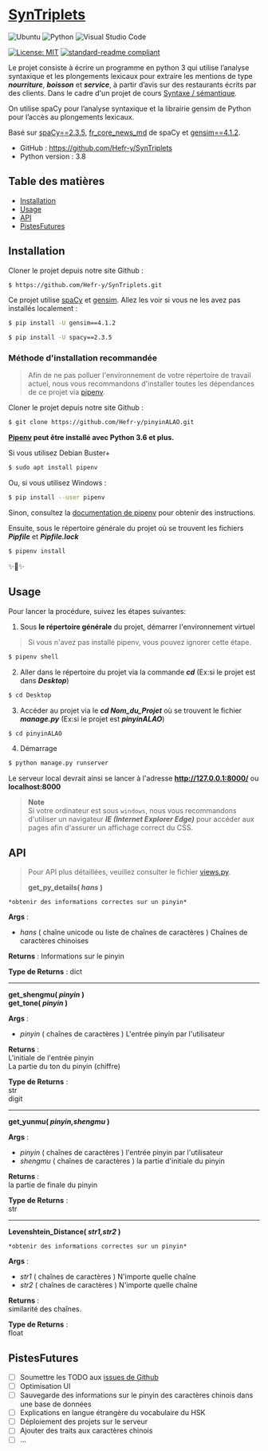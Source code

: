 # **[SynTriplets](https://github.com/Hefr-y/SynTriplets)**

![Ubuntu](https://img.shields.io/badge/Ubuntu-E95420?style=for-the-badge&logo=ubuntu&logoColor=white)
![Python](https://img.shields.io/badge/python-3670A0?style=for-the-badge&logo=python&logoColor=ffdd54)
![Visual Studio Code](https://img.shields.io/badge/Visual%20Studio%20Code-0078d7.svg?style=for-the-badge&logo=visual-studio-code&logoColor=white)

[![License: MIT](https://img.shields.io/badge/License-MIT-yellow.svg)](https://github.com/Hefr-y/pinyinALAO/blob/main/LICENSE)
[![standard-readme compliant](https://img.shields.io/badge/readme%20style-standard-brightgreen.svg?style=flat-square)](https://github.com/RichardLitt/standard-readme)

Le projet consiste à écrire un programme en python 3 qui utilise l’analyse syntaxique et les plongements lexicaux pour extraire les mentions de type **_nourriture_**, **_boisson_** et **_service_**, à partir d’avis sur des restaurants écrits par des clients. Dans le cadre d'un projet de cours [Syntaxe / sémantique](https://formations.univ-grenoble-alpes.fr/fr/catalogue-2021/master-XB/master-sciences-du-langage-IBC7OSQ4/parcours-industrie-de-la-langue-IBC7YS7U/ue-modeles-de-conception-ecrit-parole-KMZ3275F/syntaxe-semantique-KMZ350I6.html).

On utilise spaCy pour l’analyse syntaxique et la librairie gensim de Python pour l’accès au plongements lexicaux.

Basé sur [spaCy==2.3.5](https://spacy.io/), [fr_core_news_md](https://spacy.io/models/fr#fr_core_news_md) de spaCy et [gensim==4.1.2](https://github.com/RaRe-Technologies/gensim).

- GitHub : https://github.com/Hefr-y/SynTriplets
- Python version : 3.8

## Table des matières

- [Installation](#installation)
- [Usage](#usage)
- [API](#api)
- [PistesFutures](#pistesFutures)

## Installation

Cloner le projet depuis notre site Github : 
```bash
$ https://github.com/Hefr-y/SynTriplets.git
```

Ce projet utilise [spaCy](https://spacy.io/) et [gensim](https://github.com/RaRe-Technologies/gensim). Allez les voir si vous ne les avez pas installés localement :

```bash
$ pip install -U gensim==4.1.2
```

```bash
$ pip install -U spacy==2.3.5
```

### Méthode d'installation recommandée

>
>Afin de ne pas polluer l'environnement de votre répertoire de travail actuel, nous vous recommandons d'installer toutes les dépendances de ce projet via [pipenv](https://github.com/pypa/pipenv).

Cloner le projet depuis notre site Github : 

```bash
$ git clone https://github.com/Hefr-y/pinyinALAO.git
```

**[Pipenv](https://github.com/pypa/pipenv) peut être installé avec Python 3.6 et plus.**

Si vous utilisez Debian Buster+ 

```bash
$ sudo apt install pipenv
```

Ou, si vous utilisez Windows :

```bash
$ pip install --user pipenv
```

Sinon, consultez la [documentation de pipenv](https://pipenv.pypa.io/en/latest/#install-pipenv-today) pour obtenir des instructions.


Ensuite, sous le répertoire générale du projet où se trouvent les fichiers ***Pipfile*** et ***Pipfile.lock***

```bash
$ pipenv install
```

✨🍰✨


## Usage
Pour lancer la procédure, suivez les étapes suivantes:

1. Sous **le répertoire générale** du projet, démarrer l'environnement virtuel

> Si vous n'avez pas installé pipenv, vous pouvez ignorer cette étape.

```bash
$ pipenv shell
```

2. Aller dans le répertoire du projet via la commande ***cd*** (Ex:si le projet est dans ***Desktop***)
```bash
$ cd Desktop
```

3. Accéder au projet via le ***cd Nom_du_Projet*** où se trouvent le fichier ***manage.py*** (Ex:si le projet est ***pinyinALAO***)
```bash
$ cd pinyinALAO
```

4. Démarrage
```bash
$ python manage.py runserver
```
Le serveur local devrait ainsi se lancer à l'adresse **http://127.0.0.1:8000/** ou **localhost:8000**

>**Note**<br>
>Si votre ordinateur est sous `windows`, nous vous recommandons d'utiliser un navigateur ***IE (Internet Explorer Edge)*** pour accéder aux pages afin d'assurer un affichage correct du CSS.

## API

> Pour API plus détaillées, veuillez consulter le fichier [views.py](https://github.com/Hefr-y/pinyinALAO/blob/main/pinyinALAO/myapp/views.py).
>
> **get_py_details( *hans* )**

	*obtenir des informations correctes sur un pinyin*

**Args** :	

-  *hans* ( chaîne unicode ou liste de chaînes de caractères ) Chaînes de caractères chinoises

**Returns** : Informations sur le pinyin

**Type de Returns** : dict

------

**get_shengmu( *pinyin* )** <br>
**get_tone( *pinyin* )**

**Args** :	

-  *pinyin* ( chaînes de caractères ) L'entrée pinyin par l'utilisateur

**Returns** : <br>
          L'initiale de l'entrée pinyin <br>
          La partie du ton du pinyin (chiffre)

**Type de Returns** :<br> 
          str <br>
          digit

------

**get_yunmu( _pinyin,shengmu_ )**

**Args** :	<br>

-  *pinyin* ( chaînes de caractères ) l'entrée pinyin par l'utilisateur
-  *shengmu* ( chaînes de caractères ) la partie d'initiale du pinyin

**Returns** : <br> 
la partie de finale du pinyin

**Type de Returns** :<br>
str

------

**Levenshtein_Distance( _str1,str2_ )**

	*obtenir des informations correctes sur un pinyin*

**Args** :	

-  *str1* ( chaînes de caractères ) N'importe quelle chaîne
-  *str2* ( chaînes de caractères ) N'importe quelle chaîne

**Returns** : <br> 
similarité des chaînes.

**Type de Returns** :<br>
float

## PistesFutures

- [ ] Soumettre les TODO aux [issues de Github](https://github.com/Hefr-y/pinyinALAO/issues)
- [ ] Optimisation UI
- [ ] Sauvegarde des informations sur le pinyin des caractères chinois dans une base de données
- [ ] Explications en langue étrangère du vocabulaire du HSK
- [ ] Déploiement des projets sur le serveur
- [ ] Ajouter des traits aux caractères chinois
- [ ] ...